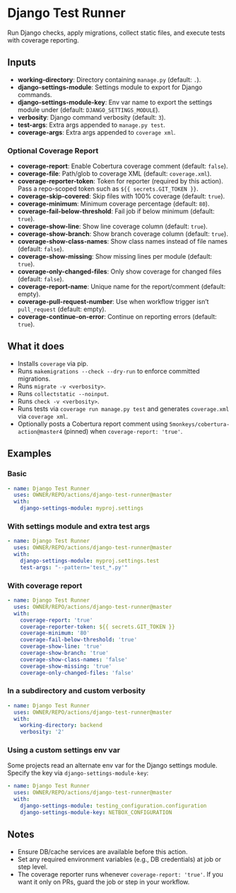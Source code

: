 # Django Test Runner

Run Django checks, apply migrations, collect static files, and execute tests with coverage reporting.

## Inputs

- **working-directory**: Directory containing `manage.py` (default: `.`).
- **django-settings-module**: Settings module to export for Django commands.
- **django-settings-module-key**: Env var name to export the settings module under (default: `DJANGO_SETTINGS_MODULE`).
- **verbosity**: Django command verbosity (default: `3`).
- **test-args**: Extra args appended to `manage.py test`.
- **coverage-args**: Extra args appended to `coverage xml`.

### Optional Coverage Report

- **coverage-report**: Enable Cobertura coverage comment (default: `false`).
- **coverage-file**: Path/glob to coverage XML (default: `coverage.xml`).
- **coverage-reporter-token**: Token for reporter (required by this action). Pass a repo-scoped token such as `${{ secrets.GIT_TOKEN }}`.
- **coverage-skip-covered**: Skip files with 100% coverage (default: `true`).
- **coverage-minimum**: Minimum coverage percentage (default: `80`).
- **coverage-fail-below-threshold**: Fail job if below minimum (default: `true`).
- **coverage-show-line**: Show line coverage column (default: `true`).
- **coverage-show-branch**: Show branch coverage column (default: `true`).
- **coverage-show-class-names**: Show class names instead of file names (default: `false`).
- **coverage-show-missing**: Show missing lines per module (default: `true`).
- **coverage-only-changed-files**: Only show coverage for changed files (default: `false`).
- **coverage-report-name**: Unique name for the report/comment (default: empty).
- **coverage-pull-request-number**: Use when workflow trigger isn’t `pull_request` (default: empty).
- **coverage-continue-on-error**: Continue on reporting errors (default: `true`).

## What it does

- Installs `coverage` via pip.
- Runs `makemigrations --check --dry-run` to enforce committed migrations.
- Runs `migrate -v <verbosity>`.
- Runs `collectstatic --noinput`.
- Runs `check -v <verbosity>`.
- Runs tests via `coverage run manage.py test` and generates `coverage.xml` via `coverage xml`.
- Optionally posts a Cobertura report comment using `5monkeys/cobertura-action@master4` (pinned) when `coverage-report: 'true'`.

## Examples

### Basic

```yaml
- name: Django Test Runner
  uses: OWNER/REPO/actions/django-test-runner@master
  with:
    django-settings-module: myproj.settings
```

### With settings module and extra test args

```yaml
- name: Django Test Runner
  uses: OWNER/REPO/actions/django-test-runner@master
  with:
    django-settings-module: myproj.settings.test
    test-args: "--pattern='test_*.py'"
```

### With coverage report

```yaml
- name: Django Test Runner
  uses: OWNER/REPO/actions/django-test-runner@master
  with:
    coverage-report: 'true'
    coverage-reporter-token: ${{ secrets.GIT_TOKEN }}
    coverage-minimum: '80'
    coverage-fail-below-threshold: 'true'
    coverage-show-line: 'true'
    coverage-show-branch: 'true'
    coverage-show-class-names: 'false'
    coverage-show-missing: 'true'
    coverage-only-changed-files: 'false'
```

### In a subdirectory and custom verbosity

```yaml
- name: Django Test Runner
  uses: OWNER/REPO/actions/django-test-runner@master
  with:
    working-directory: backend
    verbosity: '2'
```

### Using a custom settings env var

Some projects read an alternate env var for the Django settings module. Specify the key via `django-settings-module-key`:

```yaml
- name: Django Test Runner
  uses: OWNER/REPO/actions/django-test-runner@master
  with:
    django-settings-module: testing_configuration.configuration
    django-settings-module-key: NETBOX_CONFIGURATION
```

## Notes

- Ensure DB/cache services are available before this action.
- Set any required environment variables (e.g., DB credentials) at job or step level.
- The coverage reporter runs whenever `coverage-report: 'true'`. If you want it only on PRs, guard the job or step in your workflow.
